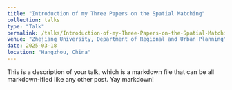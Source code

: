 ```yaml
---
title: "Introduction of my Three Papers on the Spatial Matching"
collection: talks
type: "Talk"
permalink: /talks/Introduction-of-my-Three-Papers-on-the-Spatial-Matching
venue: "Zhejiang University, Department of Regional and Urban Planning"
date: 2025-03-18
location: "Hangzhou, China"
---
```


This is a description of your talk, which is a markdown file that can be all markdown-ified like any other post. Yay markdown!
